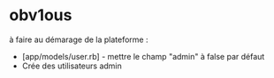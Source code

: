 # obv1ous

à faire au démarage de la plateforme :
- [app/models/user.rb] - mettre le champ "admin" à false par défaut
- Crée des utilisateurs admin
